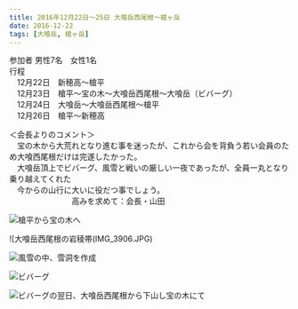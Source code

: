 ```yaml
---
title: 2016年12月22日～25日 大喰岳西尾根～槍ヶ岳
date: 2016-12-22
tags: [大喰岳, 槍ヶ岳]
---
```


参加者 男性7名　女性1名  
行程  
　12月22日　新穂高～槍平  
　12月23日　槍平～宝の木～大喰岳西尾根～大喰岳（ビバーグ）  
　12月24日　大喰岳～大喰岳西尾根～槍平  
　12月26日　槍平～新穂高  

＜会長よりのコメント＞  
　宝の木から大荒れとなり進む事を迷ったが、これから会を背負う若い会員のため大喰西尾根だけは完遂したかった。  
　大喰岳頂上でビバーグ、風雪と戦いの厳しい一夜であったが、全員一丸となり乗り越えてくれた  
　今からの山行に大いに役だつ事でしょう。  
　　　　　　　　高みを求めて：会長・山田

![槍平から宝の木へ](/2016/12/22/20161222/DSCN3777.JPG)  


![大喰岳西尾根の岩稜帯(IMG_3906.JPG)  


![風雪の中、雪洞を作成](/2016/12/22/20161222/PC230038.JPG)  


![ビバーグ](/2016/12/22/20161222/DSCN3780.JPG)  


![ビバーグの翌日、大喰岳西尾根から下山し宝の木にて](/2016/12/22/20161222/PC240053.JPG)  

